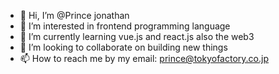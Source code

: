 - 👋 Hi, I’m @Prince jonathan
- 👀 I’m interested in frontend programming language
- 🌱 I’m currently learning vue.js and react.js also the web3
- 💞️ I’m looking to collaborate on building new things
- 📫 How to reach me by my email: prince@tokyofactory.co.jp

<!---
Princegeek/Princegeek is a ✨ special ✨ repository because its `README.md` (this file) appears on your GitHub profile.
You can click the Preview link to take a look at your changes.
--->
